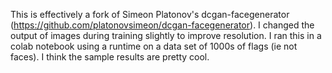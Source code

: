 This is effectively a fork of Simeon Platonov's dcgan-facegenerator (https://github.com/platonovsimeon/dcgan-facegenerator). I changed the output of images during training slightly to improve resolution. I ran this in a colab notebook using a runtime on a data set of 1000s of flags (ie not faces). I think the sample results are pretty cool.
